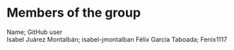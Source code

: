 # Members of the group
Name; GitHub user       
Isabel Juárez Montalbán; isabel-jmontalban
Félix García Taboada; Fenix1117
